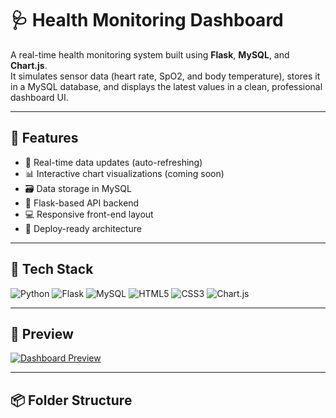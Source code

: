 # 🩺 Health Monitoring Dashboard

A real-time health monitoring system built using **Flask**, **MySQL**, and **Chart.js**.  
It simulates sensor data (heart rate, SpO2, and body temperature), stores it in a MySQL database, and displays the latest values in a clean, professional dashboard UI.

---

## 🚀 Features

- 🔄 Real-time data updates (auto-refreshing)
- 📊 Interactive chart visualizations (coming soon)
- 🗃️ Data storage in MySQL
- 🧪 Flask-based API backend
- 💻 Responsive front-end layout
- 🧠 Deploy-ready architecture

---

## 🧰 Tech Stack

![Python](https://img.shields.io/badge/Python-3776AB?style=for-the-badge&logo=python&logoColor=white)
![Flask](https://img.shields.io/badge/Flask-000000?style=for-the-badge&logo=flask&logoColor=white)
![MySQL](https://img.shields.io/badge/MySQL-00758F?style=for-the-badge&logo=mysql&logoColor=white)
![HTML5](https://img.shields.io/badge/HTML5-E34F26?style=for-the-badge&logo=html5&logoColor=white)
![CSS3](https://img.shields.io/badge/CSS3-1572B6?style=for-the-badge&logo=css3&logoColor=white)
![Chart.js](https://img.shields.io/badge/Chart.js-FF6384?style=for-the-badge&logo=chartdotjs&logoColor=white)

---

## 📸 Preview

[![Dashboard Preview](dashboard.png)](dashboard.png)

---

## 📦 Folder Structure


